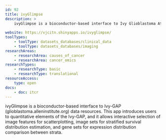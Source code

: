 ```yaml
---
id: 92
title: ivyGlimpse
description: >
    ivyGlimpse is a bioconductor-based interface to Ivy Glioblastoma Atlas Project (Ivy-GAP) data resources, allowing interactive selection of image features for scatterplotting, image sets for stratified survival distribution estimation, and  gene sets for expression distribution comparison between strata.
    
website: https://vjcitn.shinyapps.io/ivyglimpse/
toolTypes:
    - toolType: datasets_databases/clinical_data
    - toolType: datasets_databases/imaging
researchAreas:
    - researchArea: causes_of_cancer
    - researchArea: cancer_omics
researchTypes:
    - researchType: basic
    - researchType: translational
resourceAccess:
    type: open
docs:
    - doc: itcr      
---
```

ivyGlimpse is a bioconductor-based interface to Ivy-GAP (glioblastoma.alleninstitute.org) data resources. This app introduces users to quantitative elements of the Ivy-GAP, and it allows interactive selection of image features for scatterplotting, image sets for stratified survival distribution estimation, and gene sets for expression distribution comparison between strata.